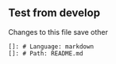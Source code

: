 ## Test from develop
Changes to this file save
other 
       
    []: # Language: markdown
    []: # Path: README.md